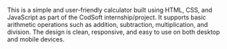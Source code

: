This is a simple and user-friendly calculator built using HTML, CSS, and JavaScript as part of the CodSoft internship/project. It supports basic arithmetic operations such as addition, subtraction, multiplication, and division. The design is clean, responsive, and easy to use on both desktop and mobile devices.
